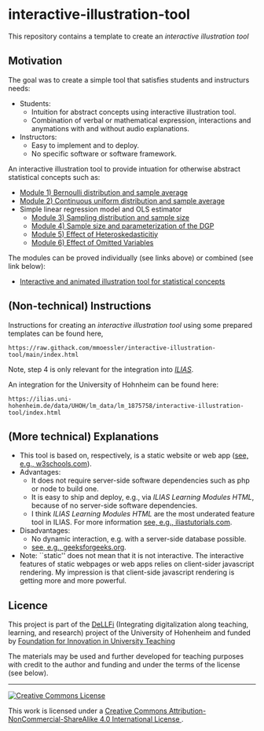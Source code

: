 # interactive-illustration-tool

This repository contains a template to create an *interactive illustration tool*

## Motivation

<!-- general -->
The goal was to create a simple tool that satisfies students and instructurs needs:

* Students:
  * Intuition for abstract concepts using interactive illustration tool.
  * Combination of verbal or mathematical expression, interactions and anymations with and without audio explanations.
* Instructors:
  * Easy to implement and to deploy.
  * No specific software or software framework.

<!-- particular -->
An interactive illustration tool to provide intuation for otherwise abstract statistical concepts such as:

* [Module 1) Bernoulli distribution and sample average](https://raw.githack.com/mmoessler/illustration-statistical-concepts/main/ber-dis-sam-ave/ber_dis_sam_ave.html)
* [Module 2) Continuous uniform distribution and sample average](https://raw.githack.com/mmoessler/illustration-statistical-concepts/main/con-uni-dis-sam-ave/con_uni_dis_sam_ave.html)
* Simple linear regression model and OLS estimator
  * [Module 3) Sampling distribution and sample size](https://raw.githack.com/mmoessler/illustration-statistical-concepts/main/cs-lin-reg-ols-01/cs_lin_reg_ols_01.html)
  * [Module 4) Sample size and parameterization of the DGP](https://raw.githack.com/mmoessler/illustration-statistical-concepts/main/cs-lin-reg-ols-02/cs_lin_reg_ols_02.html)
  * [Module 5) Effect of Heteroskedasticitiy](https://raw.githack.com/mmoessler/illustration-statistical-concepts/main/cs-lin-reg-ols-03/cs_lin_reg_ols_03.html)
  * [Module 6) Effect of Omitted Variables](https://raw.githack.com/mmoessler/illustration-statistical-concepts/main/cs-lin-reg-ols-04/cs_lin_reg_ols_04.html)

The modules can be proved individually (see links above) or combined (see link below):

* [Interactive and animated illustration tool for statistical concepts](https://raw.githack.com/mmoessler/illustration-statistical-concepts/main/index.html)

## (Non-technical) Instructions 

Instructions for creating an *interactive illustration tool* using some prepared templates can be found here,

```
https://raw.githack.com/mmoessler/interactive-illustration-tool/main/index.html
```

Note, step 4 is only relevant for the integration into [*ILIAS*](https://www.ilias.de/).

An integration for the University of Hohnheim can be found here:

```
https://ilias.uni-hohenheim.de/data/UHOH/lm_data/lm_1875758/interactive-illustration-tool/index.html
```

## (More technical) Explanations

* This tool is based on, respectively, is a static website or web app ([see, e.g., w3schools.com](https://www.w3schools.com/howto/howto_website_static.asp)).
* Advantages:
  * It does not require server-side software dependencies such as php or node to build one.
  * It is easy to ship and deploy, e.g., via *ILIAS Learning Modules HTML*, because of no server-side software dependencies.
  * I think *ILIAS Learning Modules HTML* are the most underated feature tool in ILIAS. For more information [see, e.g., iliastutorials.com](https://iliastutorials.com/html-learning-module/).
* Disadvantages:
  * No dynamic interaction, e.g. with a server-side database possible.
  * [see, e.g., geeksforgeeks.org](https://www.geeksforgeeks.org/static-vs-dynamic-website/).
* Note: ``static'' does not mean that it is not interactive. The interactive features of static webpages or web apps relies on client-sider javascript rendering. My impression is that client-side javascript rendering is getting more and more powerful.

## Licence

This project is part of the [DeLLFi](https://www.uni-hohenheim.de/en/project-dellfi) (Integrating digitalization along teaching, learning, and research) project of the University of Hohenheim and funded by [Foundation for Innovation in University Teaching](https://stiftung-hochschullehre.de/)

The materials may be used and further developed for teaching purposes with credit to the author and funding and under the terms of the license (see below).

<hr>

<a rel="license" href="http://creativecommons.org/licenses/by-nc-sa/4.0/">
<img alt="Creative Commons License" style="border-width:0" src="https://i.creativecommons.org/l/by-nc-sa/4.0/88x31.png" />
</a>

<br />

This work is licensed under a
<a rel="license" href="http://creativecommons.org/licenses/by-nc-sa/4.0/">Creative Commons Attribution-NonCommercial-ShareAlike 4.0 International License
</a>.